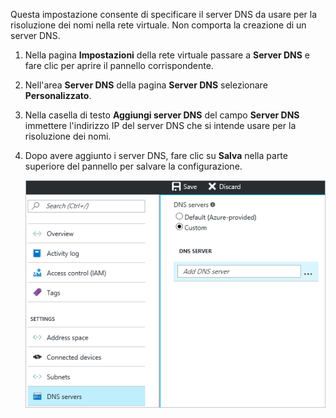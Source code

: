 Questa impostazione consente di specificare il server DNS da usare per la risoluzione dei nomi nella rete virtuale. Non comporta la creazione di un server DNS.

1. Nella pagina **Impostazioni** della rete virtuale passare a **Server DNS** e fare clic per aprire il pannello corrispondente.
2. Nell'area **Server DNS** della pagina **Server DNS** selezionare **Personalizzato**.
3. Nella casella di testo **Aggiungi server DNS** del campo **Server DNS** immettere l'indirizzo IP del server DNS che si intende usare per la risoluzione dei nomi.
4. Dopo avere aggiunto i server DNS, fare clic su **Salva** nella parte superiore del pannello per salvare la configurazione.
   
    ![DNS personalizzato](./media/vpn-gateway-add-dns-rm-portal/add_dns.png)



<!--HONumber=Nov16_HO2-->


